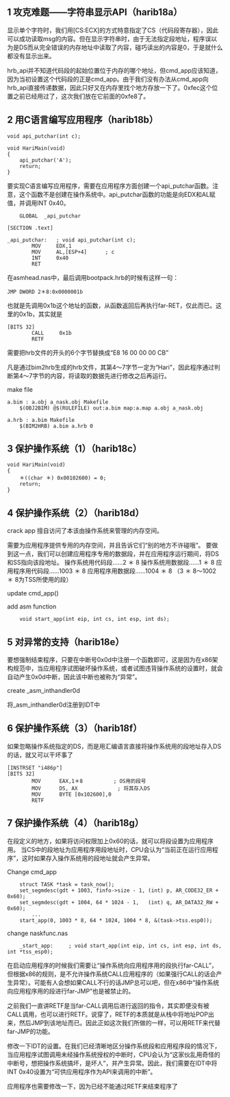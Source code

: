 ## 1 攻克难题——字符串显示API（harib18a）

显示单个字符时，我们用[CS:ECX]的方式特意指定了CS（代码段寄存器），因此可以成功读取msg的内容。但在显示字符串时，由于无法指定段地址，程序误以为是DS而从完全错误的内存地址中读取了内容，碰巧读出的内容是0，于是就什么都没有显示出来。

hrb_api并不知道代码段的起始位置位于内存的哪个地址，但cmd_app应该知道，因为当初设置这个代码段的正是cmd_app。由于我们没有办法从cmd_app向hrb_api直接传递数据，因此只好又在内存里找个地方存放一下了。0xfec这个位置之前已经用过了，这次我们放在它前面的0xfe8了。


## 2 用C语言编写应用程序（harib18b）
```
void api_putchar(int c);

void HariMain(void)
{
	api_putchar('A');
	return;
}
```
要实现C语言编写应用程序，需要在应用程序方面创建一个api_putchar函数。注意，这个函数不是创建在操作系统中。api_putchar函数的功能是向EDX和AL赋值，并调用INT 0x40。
```
	GLOBAL	_api_putchar

[SECTION .text]

_api_putchar:	; void api_putchar(int c);
		MOV		EDX,1
		MOV		AL,[ESP+4]		; c
		INT		0x40
		RET
```

在asmhead.nas中，最后调用bootpack.hrb的时候有这样一句：
```
JMP DWORD 2＊8:0x0000001b
```

也就是先调用0x1b这个地址的函数，从函数返回后再执行far-RET，仅此而已。这里的0x1b，其实就是
```
[BITS 32]
        CALL     0x1b
        RETF
```
需要把hrb文件的开头的6个字节替换成“E8 16 00 00 00 CB”

凡是通过bim2hrb生成的hrb文件，其第4～7字节一定为“Hari”，因此程序通过判断第4～7字节的内容，将读取的数据先进行修改之后再运行。

make file
```
a.bim : a.obj a_nask.obj Makefile
    $(OBJ2BIM) @$(RULEFILE) out:a.bim map:a.map a.obj a_nask.obj

a.hrb : a.bim Makefile
    $(BIM2HRB) a.bim a.hrb 0
```


## 3 保护操作系统（1）（harib18c）
```
void HariMain(void)
{
    ＊((char ＊) 0x00102600) = 0;
    return;
}
```

## 4 保护操作系统（2）（harib18d）

crack app 擅自访问了本该由操作系统来管理的内存空间。

需要为应用程序提供专用的内存空间，并且告诉它们“别的地方不许碰哦”。
要做到这一点，我们可以创建应用程序专用的数据段，并在应用程序运行期间，将DS和SS指向该段地址。
操作系统用代码段……2 ＊ 8
操作系统用数据段……1 ＊ 8
应用程序用代码段……1003 ＊ 8
应用程序用数据段……1004 ＊ 8
（3 ＊ 8～1002 ＊ 8为TSS所使用的段）

update cmd_app()

add asm function
```
	void start_app(int eip, int cs, int esp, int ds);
```

## 5 对异常的支持（harib18e）
要想强制结束程序，只要在中断号0x0d中注册一个函数即可，这是因为在x86架构规范中，当应用程序试图破坏操作系统，或者试图违背操作系统的设置时，就会自动产生0x0d中断，因此该中断也被称为“异常”。

create _asm_inthandler0d

将_asm_inthandler0d注册到IDT中

## 6 保护操作系统（3）（harib18f）

如果忽略操作系统指定的DS，而是用汇编语言直接将操作系统用的段地址存入DS的话，就又可以干坏事了
```
[INSTRSET "i486p"]
[BITS 32]
        MOV      EAX,1＊8          ; OS用的段号
        MOV      DS, AX             ; 将其存入DS
        MOV      BYTE [0x102600],0
        RETF
```

## 7 保护操作系统（4）（harib18g）

在段定义的地方，如果将访问权限加上0x60的话，就可以将段设置为应用程序用。
当CS中的段地址为应用程序用段地址时，CPU会认为“当前正在运行应用程序”，这时如果存入操作系统用的段地址就会产生异常。

Change cmd_app
```
	struct TASK *task = task_now();
	set_segmdesc(gdt + 1003, finfo->size - 1, (int) p, AR_CODE32_ER + 0x60);
	set_segmdesc(gdt + 1004, 64 * 1024 - 1,   (int) q, AR_DATA32_RW + 0x60);
		...
	start_app(0, 1003 * 8, 64 * 1024, 1004 * 8, &(task->tss.esp0));

```
change naskfunc.nas
```
	_start_app:		; void start_app(int eip, int cs, int esp, int ds, int *tss_esp0);
```

在启动应用程序的时候我们需要让“操作系统向应用程序用的段执行far-CALL”，但根据x86的规则，是不允许操作系统CALL应用程序的（如果强行CALL的话会产生异常）。可能有人会想如果CALL不行的话JMP总可以吧，但在x86中“操作系统向应用程序用的段进行far-JMP”也是被禁止的。

之前我们一直讲RETF是当far-CALL调用后进行返回的指令，其实即便没有被CALL调用，也可以进行RETF。说穿了，RETF的本质就是从栈中将地址POP出来，然后JMP到该地址而已。因此正如这次我们所做的一样，可以用RETF来代替far-JMP的功能。

修改一下IDT的设置。在我们已经清晰地区分操作系统段和应用程序段的情况下，当应用程序试图调用未经操作系统授权的中断时，CPU会认为“这家伙乱用奇怪的中断号，想把操作系统搞坏，是坏人”，并产生异常。因此，我们需要在IDT中将INT 0x40设置为“可供应用程序作为API来调用的中断”。


应用程序也需要修改一下，因为已经不能通过RETF来结束程序了

